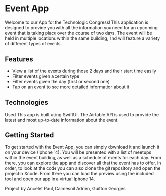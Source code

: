 # Event App
Welcome to our App for the Technologic Congress! This application is designed to provide you with all the information you need for an upcoming event that is taking place over the course of two days. The event will be held in multiple locations within the same building, and will feature a variety of different types of events.

## Features

- View a list of the events during those 2 days and their start time easily
- Filter events given a certain type
- Filter events given the day (first or second one)
- Tap on an event to see more detailed information about it

## Technologies 
Used This app is built using SwiftUI. The Airtable API is used to provide the latest and most up-to-date information about the event.

## Getting Started 
To get started with the Event App, you can simply download it and launch it on your device (Iphone 14). You will be presented with a list of meetups within the event building, as well as a schedule of events for each day. From there, you can explore the app and discover all that the event has to offer. In order, to look at the code you can also clone the git repository and open the projectin Xcode. From there you can load the preview using the included tool and open our app in a virtual Iphone 14.

Project by Ancelet Paul, Calmesnil Adrien, Guitton Georges
